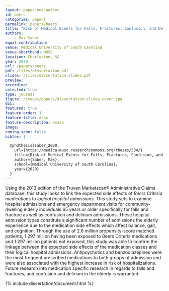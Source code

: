 ```yaml
---
layout: paper-one-author
id: beers
categories: papers
permalink: papers/beers
title: "Risk of Medical Events for Falls, Fractures, Confusion, and Delirium for Patients with Filled Prescriptions for Drugs Listed on Beers Criteria Compared to Well-Matched Controls"
authors: 
    - Max Saber
equal-contribution: 
venue: Medical University of South Carolina
venue-shorthand: MUSC
location: Charleston, SC
year: 2020
url: /papers/beers
pdf: /files/dissertation.pdf
slides: /files/dissertation-slides.pdf
preview: 
recording: 
selected: true
type: journal
figure: /images/papers/dissertation-slides-cover.jpg
doi: 
featured: true
feature-order: 1
feature-title: asas
feature-description: asasa
image: 
coming-soon: false
bibtex: |-

  @phdthesis{saber_2020,
    url={https://medica-musc.researchcommons.org/theses/534/}
    title={Risk of Medical Events for Falls, Fractures, Confusion, and Delirium for Patients with Filled Prescriptions for Drugs Listed on Beers Criteria Compared to Well-Matched Controls},
    author={Saber, Max},
    school={Medical University of South Carolina},
    year={2020}
  }
---
```


Using the 2013 edition of the Truven Marketscan® Administrative Claims database, this study looks to link the expected side effects of *Beers Criteria medications* to *logical hospital admissions*. This study sets to examine hospital admissions and emergency department visits for community-dwelling elderly individuals 65 years or older specifically for falls and fracture as well as confusion and delirium admissions. These hospital admission types constitute a significant number of admissions the elderly experience due to the medication side effects which affect balance, gait, and cognition. Through the use of 2.6 million propensity-score matched patients, 1.297 million having been exposed to Beers Criteria medications and 1.297 million patients not exposed, this study was able to confirm the linkage between the expected side effects of the medication classes and their logical hospital admissions. Antipsychotics and benzodiazepines were the most frequent prescribed medications to both groups of admission and were also associated with the highest increase in risk of hospitalizations. Future research into medication specific research in regards to falls and fractures, and confusion and delirium in the elderly is warranted.

{% include dissertation/document.html %}